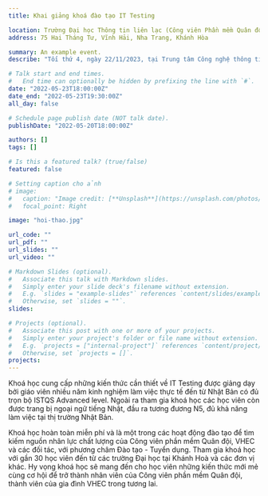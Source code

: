 ```yaml
---
title: Khai giảng khoá đào tạo IT Testing

location: Trường Đại học Thông tin liên lạc (Công viên Phần mềm Quân đội)
address: 75 Hai Tháng Tư, Vĩnh Hải, Nha Trang, Khánh Hòa

summary: An example event.
describe: "Tối thứ 4, ngày 22/11/2023, tại Trung tâm Công nghệ thông tin và Ngoại ngữ, Trường Đại học Thông tin liên lạc (Công viên Phần mềm Quân đội) đã tổ chức khai giảng khoá đào tạo IT Testing (kiểm thử công nghệ thông tin) do Công viên Phần mềm Quân đội phối hợp với Công ty TNHH Kỹ sư Công nghệ cao Việt Nam (VHEC) đào tạo."

# Talk start and end times.
#   End time can optionally be hidden by prefixing the line with `#`.
date: "2022-05-23T18:00:00Z"
date_end: "2022-05-23T19:30:00Z"
all_day: false

# Schedule page publish date (NOT talk date).
publishDate: "2022-05-20T18:00:00Z"

authors: []
tags: []

# Is this a featured talk? (true/false)
featured: false

# Setting caption cho ảnh
# image:
#   caption: "Image credit: [**Unsplash**](https://unsplash.com/photos/bzdhc5b3Bxs)"
#   focal_point: Right

image: "hoi-thao.jpg"

url_code: ""
url_pdf: ""
url_slides: ""
url_video: ""

# Markdown Slides (optional).
#   Associate this talk with Markdown slides.
#   Simply enter your slide deck's filename without extension.
#   E.g. `slides = "example-slides"` references `content/slides/example-slides.md`.
#   Otherwise, set `slides = ""`.
slides:

# Projects (optional).
#   Associate this post with one or more of your projects.
#   Simply enter your project's folder or file name without extension.
#   E.g. `projects = ["internal-project"]` references `content/project/deep-learning/index.md`.
#   Otherwise, set `projects = []`.
projects:
---
```


Khoá học cung cấp những kiến thức cần thiết về IT Testing được giảng dạy bởi giáo viên nhiều năm kinh nghiệm làm việc thực tế đến từ Nhật Bản có đủ trọn bộ ISTQS Advanced level. Ngoài ra tham gia khoá học các học viên còn được trang bị ngoại ngữ tiếng Nhật, đầu ra tương đương N5, đủ khả năng làm việc tại thị trường Nhật Bản.

Khoá học hoàn toàn miễn phí và là một trong các hoạt động đào tạo để tìm kiếm nguồn nhân lực chất lượng của Công viên phần mềm Quân đội, VHEC và các đối tác, với phương châm Đào tạo - Tuyển dụng. Tham gia khoá học với gần 30 học viên đến từ các trường Đại học tại Khánh Hoà và các đơn vị khác. Hy vọng khoá học sẽ mang đến cho học viên những kiến thức mới mẻ cùng cơ hội để trở thành nhân viên của Công viên phần mềm Quân đội, thành viên của gia đình VHEC trong tương lai.
